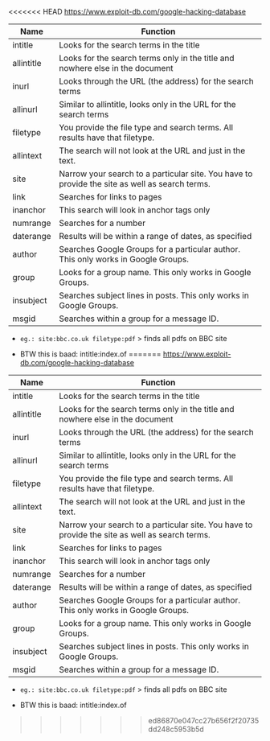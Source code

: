 <<<<<<< HEAD
https://www.exploit-db.com/google-hacking-database 

Name | Function
--------- | ---------
intitle | Looks for the search terms in the title
allintitle | Looks for the search terms only in the title and nowhere else in the document 
inurl | Looks through the URL (the address) for the search terms
allinurl | Similar to allintitle, looks only in the URL for the search terms
filetype | You provide the file type and search terms. All results have that filetype.
allintext | The search will not look at the URL and just in the text.
site | Narrow your search to a particular site. You have to provide the site as well as search terms.
link | Searches for links to pages
inanchor | This search will look in anchor tags only
numrange | Searches for a number
daterange | Results will be within a range of dates, as specified
author | Searches Google Groups for a particular author. This only works in Google Groups.
group | Looks for a group name. This only works in Google Groups.
insubject | Searches subject lines in posts. This only works in Google Groups.
msgid | Searches within a group for a message ID.


- `eg.: site:bbc.co.uk filetype:pdf` > finds all pdfs on BBC site

- BTW this is baad: intitle:index.of
=======
https://www.exploit-db.com/google-hacking-database 

Name | Function
--------- | ---------
intitle | Looks for the search terms in the title
allintitle | Looks for the search terms only in the title and nowhere else in the document 
inurl | Looks through the URL (the address) for the search terms
allinurl | Similar to allintitle, looks only in the URL for the search terms
filetype | You provide the file type and search terms. All results have that filetype.
allintext | The search will not look at the URL and just in the text.
site | Narrow your search to a particular site. You have to provide the site as well as search terms.
link | Searches for links to pages
inanchor | This search will look in anchor tags only
numrange | Searches for a number
daterange | Results will be within a range of dates, as specified
author | Searches Google Groups for a particular author. This only works in Google Groups.
group | Looks for a group name. This only works in Google Groups.
insubject | Searches subject lines in posts. This only works in Google Groups.
msgid | Searches within a group for a message ID.


- `eg.: site:bbc.co.uk filetype:pdf` > finds all pdfs on BBC site

- BTW this is baad: intitle:index.of
>>>>>>> ed86870e047cc27b656f2f20735dd248c5953b5d
